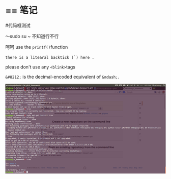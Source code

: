 ==
笔记
==
#代码框测试
<p>～sudo su ~ 不知道行不行</p>

呵呵
use the `printf()`function

``there is a litearal backtick (`) here .``

please don't use any `<blink>`tags



<p><code>&amp;#8212;</code> is the decimal-encoded equivalent of <code>&amp;mdash;</code>.</p>


![Alt text](https://github.com/wfudong/r_homework/blob/master/hmkw3/Screenshot%20from%202013-11-05%2020:51:23.png)
